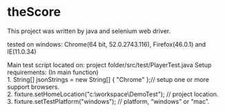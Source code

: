 # theScore

This project was written by java and selenium web driver. 

tested on 
windows: Chrome(64 bit, 52.0.2743.116), Firefox(46.0.1) and IE(11.0.34) 

Main test script located on: project folder/src/test/PlayerTest.java
Setup requirements: (In main function) 
<br>1.	String[] jsonStrings = new String[] { "Chrome" };// setup one or more support browsers. 
<br>2.	fixture.setHomeLocation("c:\\workspace\\DemoTest"); // project location. 
<br>3.	fixture.setTestPlatform("windows"); // platform, “windows” or “mac”. 

